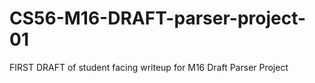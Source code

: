 # CS56-M16-DRAFT-parser-project-01
FIRST DRAFT of student facing writeup for M16 Draft Parser Project
